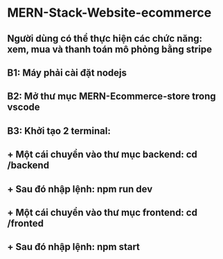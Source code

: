 # MERN-Stack-Website-ecommerce

## Người dùng có thể thực hiện các chức năng: xem, mua và thanh toán mô phỏng bằng stripe
## B1: Máy phải cài đặt nodejs
## B2: Mở thư mục MERN-Ecommerce-store trong vscode
## B3: Khởi tạo 2 terminal:
## + Một cái chuyển vào thư mục backend: cd /backend
## + Sau đó nhập lệnh: npm run dev
## + Một cái chuyển vào thư mục frontend: cd /fronted
## + Sau đó nhập lệnh: npm start 
